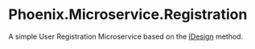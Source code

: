 # Phoenix.Microservice.Registration
A simple User Registration Microservice based on the [IDesign](http://www.idesign.net) method.
